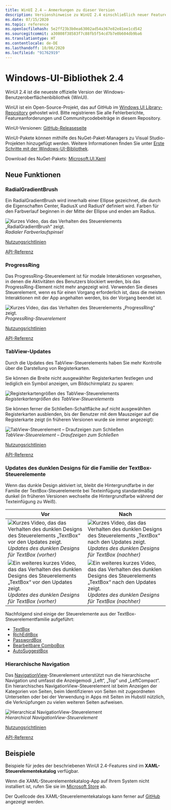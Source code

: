 ```yaml
---
title: WinUI 2.4 – Anmerkungen zu dieser Version
description: Versionshinweise zu WinUI 2.4 einschließlich neuer Features und Bugfixe.
ms.date: 07/15/2020
ms.topic: reference
ms.openlocfilehash: 5e2ff23b3b0ea63002ad54a367e82e81ee1cd542
ms.sourcegitcommit: a30808f38583f7c88fb5f54cd7b7e0b604db9ba6
ms.translationtype: HT
ms.contentlocale: de-DE
ms.lasthandoff: 10/06/2020
ms.locfileid: "91762919"
---
```

# <a name="windows-ui-library-24"></a>Windows-UI-Bibliothek 2.4

WinUI 2.4 ist die neueste offizielle Version der Windows-Benutzeroberflächenbibliothek (WinUI).

WinUI ist ein Open-Source-Projekt, das auf GitHub im [Windows UI Library-Repository](https://aka.ms/winui) gehostet wird. Bitte registrieren Sie alle Fehlerberichte, Featureanforderungen und Communitycodebeiträge in diesem Repository.

WinUI-Versionen: [GitHub-Releaseseite](https://github.com/microsoft/microsoft-ui-xaml/releases)

WinUI-Pakete können mithilfe des NuGet-Paket-Managers zu Visual Studio-Projekten hinzugefügt werden. Weitere Informationen finden Sie unter [Erste Schritte mit der Windows-UI-Bibliothek](../getting-started.md).

Download des NuGet-Pakets: [Microsoft.UI.Xaml](https://www.nuget.org/packages/Microsoft.UI.Xaml)

## <a name="new-features"></a>Neue Funktionen

### <a name="radialgradientbrush"></a>RadialGradientBrush

Ein RadialGradientBrush wird innerhalb einer Ellipse gezeichnet, die durch die Eigenschaften Center, RadiusX und RadiusY definiert wird. Farben für den Farbverlauf beginnen in der Mitte der Ellipse und enden am Radius.

![Kurzes Video, das das Verhalten des Steuerelements „RadialGradientBrush“ zeigt.](../images/radialgradientbrush.gif)<br>
*Radialer Farbverlaufspinsel*

[Nutzungsrichtlinien](/windows/uwp/design/style/brushes#radial-gradient-brushes)

[API-Referenz](/uwp/api/microsoft.ui.xaml.media.radialgradientbrush)

### <a name="progressring"></a>ProgressRing

Das ProgressRing-Steuerelement ist für modale Interaktionen vorgesehen, in denen die Aktivitäten des Benutzers blockiert werden, bis das ProgressRing-Element nicht mehr angezeigt wird. Verwenden Sie dieses Steuerelement, wenn es für einen Vorgang erforderlich ist, dass die meisten Interaktionen mit der App angehalten werden, bis der Vorgang beendet ist.

![Kurzes Video, das das Verhalten des Steuerelements „ProgressRing“ zeigt.](../images/progressring.gif)<br>
*ProgressRing-Steuerelement*

[Nutzungsrichtlinien](/windows/uwp/design/controls-and-patterns/progress-controls)

[API-Referenz](/uwp/api/microsoft.ui.xaml.controls.progressring)

### <a name="tabview-updates"></a>TabView-Updates

Durch die Updates des TabView-Steuerelements haben Sie mehr Kontrolle über die Darstellung von Registerkarten.

Sie können die Breite nicht ausgewählter Registerkarten festlegen und lediglich ein Symbol anzeigen, um Bildschirmplatz zu sparen:

![Registerkartengrößen des TabView-Steuerelements](..\images\tabview-sizing.gif)<br>
*Registerkartengrößen des TabView-Steuerelements*

Sie können ferner die Schließen-Schaltfläche auf nicht ausgewählten Registerkarten ausblenden, bis der Benutzer mit dem Mauszeiger auf die Registerkarte zeigt (in früheren Versionen wurde sie immer angezeigt):

![TabView-Steuerelement – Draufzeigen zum Schließen](..\images\tabview-closebuttononhover.gif)<br>
*TabView-Steuerelement – Draufzeigen zum Schließen*

[Nutzungsrichtlinien](/windows/uwp/design/controls-and-patterns/tab-view)

[API-Referenz](/uwp/api/microsoft.ui.xaml.controls.tabview)

### <a name="dark-theme-updates-to-textbox-family-of-controls"></a>Updates des dunklen Designs für die Familie der TextBox-Steuerelemente

Wenn das dunkle Design aktiviert ist, bleibt die Hintergrundfarbe in der Familie der TextBox-Steuerelemente bei Texteinfügung standardmäßig dunkel (in früheren Versionen wechselte die Hintergrundfarbe während der Texteinfügung zu Weiß).

| Vor | Nach |
| - | - |
| ![Kurzes Video, das das Verhalten des dunklen Designs des Steuerelements „TextBox“ vor den Updates zeigt.](..\images\textbox-darkthemeupdates-before1.gif)<br>*Updates des dunklen Designs für TextBox (vorher)* | ![Kurzes Video, das das Verhalten des dunklen Designs des Steuerelements „TextBox“ nach den Updates zeigt.](..\images\textbox-darkthemeupdates-after1.gif)<br>*Updates des dunklen Designs für TextBox (nachher)* |
| ![Ein weiteres kurzes Video, das das Verhalten des dunklen Designs des Steuerelements „TextBox“ vor den Updates zeigt.](..\images\textbox-darkthemeupdates-before2.gif)<br>*Updates des dunklen Designs für TextBox (vorher)* | ![Ein weiteres kurzes Video, das das Verhalten des dunklen Designs des Steuerelements „TextBox“ nach den Updates zeigt.](..\images\textbox-darkthemeupdates-after2.gif)<br>*Updates des dunklen Designs für TextBox (nachher)* |

Nachfolgend sind einige der Steuerelemente aus der TextBox-Steuerelementfamilie aufgeführt:

- [TextBox](/uwp/api/windows.ui.xaml.controls.textbox)
- [RichEditBox](/uwp/api/windows.ui.xaml.controls.richtextblock)
- [PasswordBox](/uwp/api/windows.ui.xaml.controls.passwordbox)
- [Bearbeitbare ComboBox](/uwp/api/windows.ui.xaml.controls.combobox)
- [AutoSuggestBox](/uwp/api/windows.ui.xaml.controls.autosuggestbox)

### <a name="hierarchical-navigation"></a>Hierarchische Navigation

Das [NavigationView](/uwp/api/microsoft.ui.xaml.controls.navigationview?view=winui-2.4)-Steuerelement unterstützt nun die hierarchische Navigation und umfasst die Anzeigemodi „Left“, „Top“ und „LeftCompact“. Ein hierarchisches NavigationView-Steuerelement ist beim Anzeigen der Kategorien von Seiten, beim Identifizieren von Seiten mit zugeordneten Unterseiten oder bei der Verwendung in Apps mit Seiten im Hubstil nützlich, die Verknüpfungen zu vielen weiteren Seiten aufweisen.

![Hierarchical NavigationView-Steuerelement](..\images\HierarchicalNavView.gif)<br>*Hierarchical NavigationView-Steuerelement*

[Nutzungsrichtlinien](/windows/uwp/design/controls-and-patterns/navigationview#hierarchical-navigation)

[API-Referenz](/uwp/api/microsoft.ui.xaml.controls.navigationview)

## <a name="samples"></a>Beispiele

Beispiele für jedes der beschriebenen WinUI 2.4-Features sind im **XAML-Steuerelementekatalog** verfügbar.

Wenn die XAML-Steuerelementekatalog-App auf Ihrem System nicht installiert ist, rufen Sie sie im [Microsoft Store](https://www.microsoft.com/p/xaml-controls-gallery/9msvh128x2zt) ab.

Der Quellcode des XAML-Steuerelementekatalogs kann ferner auf [GitHub](https://github.com/Microsoft/Xaml-Controls-Gallery) angezeigt werden.
